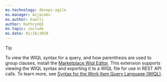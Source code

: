 ```yaml
---
ms.technology: devops-agile
ms.manager: mijacobs
ms.author: kaelli
author: KathrynEE
ms.topic: include
ms.date: 01/16/2020
---
```



> [!TIP]
> To view the WIQL syntax for a query, and how parenthesis are used to group clauses, install the [Marketplace Wiql Editor](https://marketplace.visualstudio.com/items?itemName=ottostreifel.wiql-editor). This extension supports viewing the WIQL syntax and exporting it to a WIQL file for use in REST API calls. To learn more, see [Syntax for the Work Item Query Language (WIQL)](/azure/devops/boards/queries/wiql-syntax).